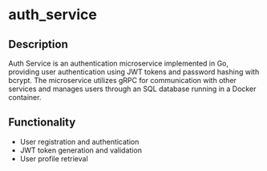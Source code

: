 # auth_service

## Description

Auth Service is an authentication microservice implemented in Go, providing user authentication using JWT tokens and password hashing with bcrypt. The microservice utilizes gRPC for communication with other services and manages users through an SQL database running in a Docker container.

## Functionality

- User registration and authentication
- JWT token generation and validation
- User profile retrieval
